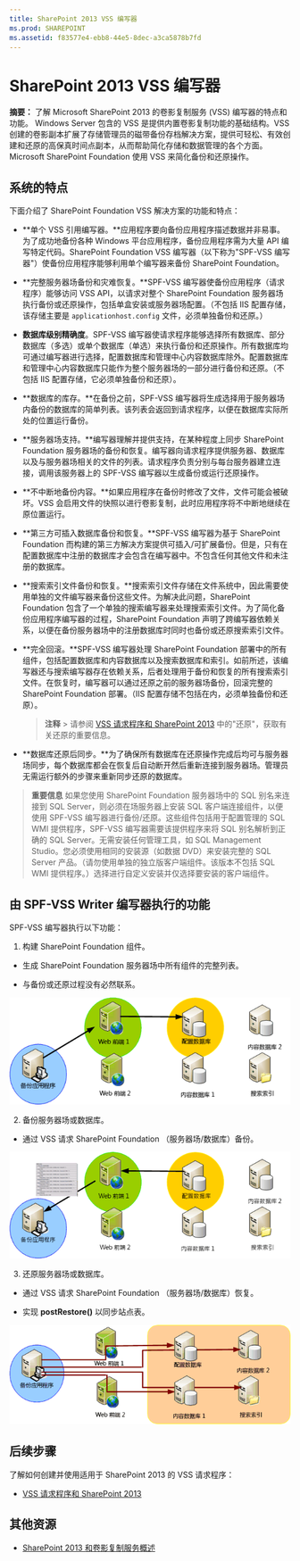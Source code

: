 ```yaml
---
title: SharePoint 2013 VSS 编写器
ms.prod: SHAREPOINT
ms.assetid: f83577e4-ebb8-44e5-8dec-a3ca5878b7fd
---
```



# SharePoint 2013 VSS 编写器
 **摘要：** 了解 Microsoft SharePoint 2013 的卷影复制服务 (VSS) 编写器的特点和功能。
Windows Server 包含的 VSS 是提供内置卷影复制功能的基础结构。VSS 创建的卷影副本扩展了存储管理员的磁带备份存档解决方案，提供可轻松、有效创建和还原的高保真时间点副本，从而帮助简化存储和数据管理的各个方面。Microsoft SharePoint Foundation 使用 VSS 来简化备份和还原操作。 
  
    
    


## 系统的特点

下面介绍了 SharePoint Foundation VSS 解决方案的功能和特点：
  
    
    

- **单个 VSS 引用编写器。**应用程序要向备份应用程序描述数据并非易事。为了成功地备份各种 Windows 平台应用程序，备份应用程序需为大量 API 编写特定代码。SharePoint Foundation VSS 编写器（以下称为"SPF-VSS 编写器"）使备份应用程序能够利用单个编写器来备份 SharePoint Foundation。
    
  
- **完整服务器场备份和灾难恢复。**SPF-VSS 编写器使备份应用程序（请求程序）能够访问 VSS API，以请求对整个 SharePoint Foundation 服务器场执行备份或还原操作，包括单盒安装或服务器场配置。（不包括 IIS 配置存储，该存储主要是  `applicationhost.config` 文件，必须单独备份和还原。）
    
  
- **数据库级别精确度**。SPF-VSS 编写器使请求程序能够选择所有数据库、部分数据库（多选）或单个数据库（单选）来执行备份和还原操作。所有数据库均可通过编写器进行选择，配置数据库和管理中心内容数据库除外。配置数据库和管理中心内容数据库只能作为整个服务器场的一部分进行备份和还原。（不包括 IIS 配置存储，它必须单独备份和还原）。
    
  
- **数据库的库存。**在备份之前，SPF-VSS 编写器将生成选择用于服务器场内备份的数据库的简单列表。该列表会返回到请求程序，以便在数据库实际所处的位置运行备份。 
    
  
- **服务器场支持。**编写器理解并提供支持，在某种程度上同步 SharePoint Foundation 服务器场的备份和恢复。编写器向请求程序提供服务器、数据库以及与服务器场相关的文件的列表。请求程序负责分别与每台服务器建立连接，调用该服务器上的 SPF-VSS 编写器以生成备份或运行还原操作。
    
  
- **不中断地备份内容。**如果应用程序在备份时修改了文件，文件可能会被破坏。VSS 会启用文件的快照以进行卷影复制，此时应用程序将不中断地继续在原位置运行。
    
  
- **第三方可插入数据库备份和恢复。**SPF-VSS 编写器为基于 SharePoint Foundation 而构建的第三方解决方案提供可插入/可扩展备份。但是，只有在配置数据库中注册的数据库才会包含在编写器中。不包含任何其他文件和未注册的数据库。
    
  
- **搜索索引文件备份和恢复。**搜索索引文件存储在文件系统中，因此需要使用单独的文件编写器来备份这些文件。为解决此问题，SharePoint Foundation 包含了一个单独的搜索编写器来处理搜索索引文件。为了简化备份应用程序编写器的过程，SharePoint Foundation 声明了跨编写器依赖关系，以便在备份服务器场中的注册数据库时同时也备份或还原搜索索引文件。 
    
  
- **完全回滚。**SPF-VSS 编写器处理 SharePoint Foundation 部署中的所有组件，包括配置数据库和内容数据库以及搜索数据库和索引。如前所述，该编写器还与搜索编写器存在依赖关系，后者处理用于备份和恢复的所有搜索索引文件。在恢复时，编写器可以通过还原之前的服务器场备份，回滚完整的 SharePoint Foundation 部署。（IIS 配置存储不包括在内，必须单独备份和还原）。
    
    > **注释**
      > 请参阅  [VSS 请求程序和 SharePoint 2013](vss-requestors-and-sharepoint-2013.md) 中的"还原"，获取有关还原的重要信息。
- **数据库还原后同步。**为了确保所有数据库在还原操作完成后均可与服务器场同步，每个数据库都会在恢复后自动断开然后重新连接到服务器场。管理员无需运行额外的步骤来重新同步还原的数据库。
    
  

> **重要信息**
> 如果您使用 SharePoint Foundation 服务器场中的 SQL 别名来连接到 SQL Server，则必须在场服务器上安装 SQL 客户端连接组件，以便使用 SPF-VSS 编写器进行备份/还原。这些组件包括用于配置管理的 SQL WMI 提供程序，SPF-VSS 编写器需要该提供程序来将 SQL 别名解析到正确的 SQL Server。无需安装任何管理工具，如 SQL Management Studio。您必须使用相同的安装源（如数据 DVD）来安装完整的 SQL Server 产品。（请勿使用单独的独立版客户端组件。该版本不包括 SQL WMI 提供程序。）选择进行自定义安装并仅选择要安装的客户端组件。 
  
    
    


## 由 SPF-VSS Writer 编写器执行的功能

SPF-VSS 编写器执行以下功能：
  
    
    

1. 构建 SharePoint Foundation 组件。
    
  - 生成 SharePoint Foundation 服务器场中所有组件的完整列表。
    
  
  - 与备份或还原过程没有必然联系。
    
  

![SharePoint 和卷影复制服务](images/99376713-6a54-4d88-9b05-068578169506.gif)
  

  

  
2. 备份服务器场或数据库。
    
  - 通过 VSS 请求 SharePoint Foundation （服务器场/数据库）备份。
    
  

![SharePoint 和卷影复制服务](images/97765b6d-51e9-4d07-8b5d-3e93c0508b16.gif)
  

  

  
3. 还原服务器场或数据库。
    
  - 通过 VSS 请求 SharePoint Foundation （服务器场/数据库）恢复。
    
  
  - 实现 **postRestore()** 以同步站点表。
    
  

![SharePoint 和卷影复制服务](images/b86ecdb8-88a7-4407-af86-07d2442235dc.gif)
  

  

  

## 后续步骤
<a name="Next"> </a>

了解如何创建并使用适用于 SharePoint 2013 的 VSS 请求程序：
  
    
    

-  [VSS 请求程序和 SharePoint 2013](vss-requestors-and-sharepoint-2013.md)
    
  

## 其他资源
<a name="bk_addresources"> </a>


-  [SharePoint 2013 和卷影复制服务概述](overview-of-sharepoint-2013-and-the-volume-shadow-copy-service.md)
    
  

